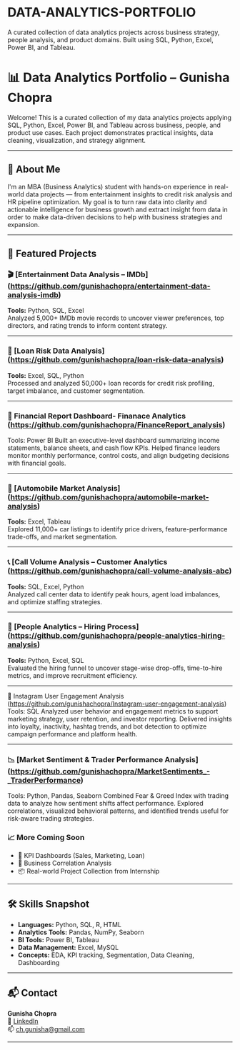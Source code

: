 # DATA-ANALYTICS-PORTFOLIO
A curated collection of data analytics projects across business strategy, people analysis, and product domains. Built using SQL, Python, Excel, Power BI, and Tableau.

# 📊 Data Analytics Portfolio – Gunisha Chopra

Welcome! This is a curated collection of my data analytics projects applying SQL, Python, Excel, Power BI, and Tableau across business, people, and product use cases. Each project demonstrates practical insights, data cleaning, visualization, and strategy alignment.

---

## 🧠 About Me

I'm an MBA (Business Analytics) student with hands-on experience in real-world data projects — from entertainment insights to credit risk analysis and HR pipeline optimization. My goal is to turn raw data into clarity and actionable intelligence for business growth and extract insight from data in order to make data-driven decisions to help with business strategies and expansion.

---

## 🔗 Featured Projects

### 🎬 [Entertainment Data Analysis – IMDb] (https://github.com/gunishachopra/entertainment-data-analysis-imdb)
**Tools:** Python, SQL, Excel  
Analyzed 5,000+ IMDb movie records to uncover viewer preferences, top directors, and rating trends to inform content strategy.

---

### 🏦 [Loan Risk Data Analysis] (https://github.com/gunishachopra/loan-risk-data-analysis)
**Tools:** Excel, SQL, Python  
Processed and analyzed 50,000+ loan records for credit risk profiling, target imbalance, and customer segmentation.

---

### 💼 Financial Report Dashboard- Finanace Analytics (https://github.com/gunishachopra/FinanceReport_analysis)
Tools: Power BI Built an executive-level dashboard summarizing income statements, balance sheets, and cash flow KPIs. Helped finance leaders monitor monthly performance, control costs, and align budgeting decisions with financial goals.

---

### 🚗 [Automobile Market Analysis] (https://github.com/gunishachopra/automobile-market-analysis)  
**Tools:** Excel, Tableau  
Explored 11,000+ car listings to identify price drivers, feature-performance trade-offs, and market segmentation.

---

### 📞 [Call Volume Analysis – Customer Analytics (https://github.com/gunishachopra/call-volume-analysis-abc)  
**Tools:** SQL, Excel, Python  
Analyzed call center data to identify peak hours, agent load imbalances, and optimize staffing strategies.

---

### 👥 [People Analytics – Hiring Process] (https://github.com/gunishachopra/people-analytics-hiring-analysis)  
**Tools:** Python, Excel, SQL  
Evaluated the hiring funnel to uncover stage-wise drop-offs, time-to-hire metrics, and improve recruitment efficiency.

---

📱 Instagram User Engagement Analysis (https://github.com/gunishachopra/Instagram-user-engagement-analysis)
Tools: SQL Analyzed user behavior and engagement metrics to support marketing strategy, user retention, and investor reporting. Delivered insights into loyalty, inactivity, hashtag trends, and bot detection to optimize campaign performance and platform health.

---

### 📉 [Market Sentiment & Trader Performance Analysis] (https://github.com/gunishachopra/MarketSentiments_-_TraderPerformance)
Tools: Python, Pandas, Seaborn
Combined Fear & Greed Index with trading data to analyze how sentiment shifts affect performance. Explored correlations, visualized behavioral patterns, and identified trends useful for risk-aware trading strategies.

### 📈 More Coming Soon
- 🔧 KPI Dashboards (Sales, Marketing, Loan)  
- 🧪 Business Correlation Analysis  
- 📦 Real-world Project Collection from Internship

---

## 🛠️ Skills Snapshot

- **Languages:** Python, SQL, R, HTML  
- **Analytics Tools:** Pandas, NumPy, Seaborn  
- **BI Tools:** Power BI, Tableau  
- **Data Management:** Excel, MySQL  
- **Concepts:** EDA, KPI tracking, Segmentation, Data Cleaning, Dashboarding

---

## 📬 Contact

**Gunisha Chopra**  
🔗 [LinkedIn](https://www.linkedin.com/in/gunisha-chopra-b16768262/)  
📫 ch.gunisha@gmail.com

---

